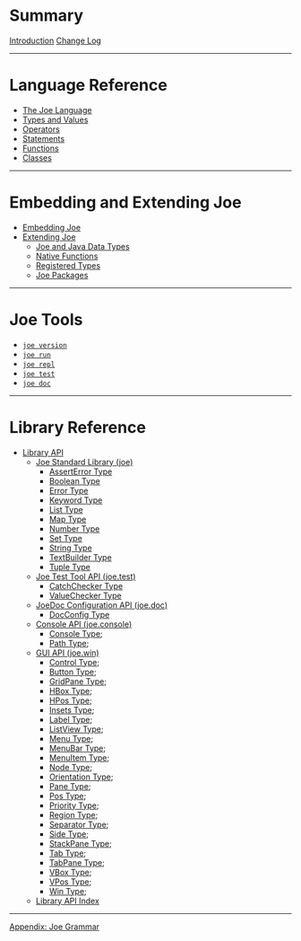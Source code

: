 # Summary

[Introduction](introduction.md)
[Change Log](changes.md)

---

# Language Reference

- [The Joe Language](language.md)
- [Types and Values](types.md)
- [Operators](operators.md)
- [Statements](statements.md)
- [Functions](functions.md)
- [Classes](classes.md)

---

# Embedding and Extending Joe
- [Embedding Joe](embedding/embedding.md)
- [Extending Joe](extending/extending.md)
  - [Joe and Java Data Types](extending/java_types.md)
  - [Native Functions](extending/native_functions.md)
  - [Registered Types](extending/registered_types.md)
  - [Joe Packages](extending/packages.md)
  
---

# Joe Tools
- [`joe version`](joe_version.md)
- [`joe run`](joe_run.md)
- [`joe repl`](joe_repl.md)
- [`joe test`](joe_test.md)
- [`joe doc`](joe_doc.md)
 
---
 
# Library Reference

- [Library API](library/index.md)
  - [Joe Standard Library (joe)](./library/pkg.joe.md)
    - [AssertError Type](./library/type.joe.AssertError.md)
    - [Boolean Type](./library/type.joe.Boolean.md)
    - [Error Type](./library/type.joe.Error.md)
    - [Keyword Type](./library/type.joe.Keyword.md)
    - [List Type](./library/type.joe.List.md)
    - [Map Type](./library/type.joe.Map.md)
    - [Number Type](./library/type.joe.Number.md)
    - [Set Type](./library/type.joe.Set.md)
    - [String Type](./library/type.joe.String.md)
    - [TextBuilder Type](./library/type.joe.TextBuilder.md)
    - [Tuple Type](./library/type.joe.Tuple.md)
  - [Joe Test Tool API (joe.test)](./library/pkg.joe.test.md)
    - [CatchChecker Type](./library/type.joe.test.CatchChecker.md)
    - [ValueChecker Type](./library/type.joe.test.ValueChecker.md)
  - [JoeDoc Configuration API (joe.doc)](./library/pkg.joe.doc.md)
    - [DocConfig Type](./library/type.joe.doc.DocConfig.md)
  - [Console API (joe.console)](./library/pkg.joe.console.md)
    - [Console Type](library/type.joe.console.Console.md);
    - [Path Type](library/type.joe.console.Path.md);
  - [GUI API (joe.win)](./library/pkg.joe.win.md)
    - [Control Type](library/type.joe.win.Control.md);
    - [Button Type](library/type.joe.win.Button.md);
    - [GridPane Type](library/type.joe.win.GridPane.md);
    - [HBox Type](library/type.joe.win.HBox.md);
    - [HPos Type](library/type.joe.win.HPos.md);
    - [Insets Type](library/type.joe.win.Insets.md);
    - [Label Type](library/type.joe.win.Label.md);
    - [ListView Type](library/type.joe.win.ListView.md);
    - [Menu Type](library/type.joe.win.Menu.md);
    - [MenuBar Type](library/type.joe.win.MenuBar.md);
    - [MenuItem Type](library/type.joe.win.MenuItem.md);
    - [Node Type](library/type.joe.win.Node.md);
    - [Orientation Type](library/type.joe.win.Orientation.md);
    - [Pane Type](library/type.joe.win.Pane.md);
    - [Pos Type](library/type.joe.win.Pos.md);
    - [Priority Type](library/type.joe.win.Priority.md);
    - [Region Type](library/type.joe.win.Region.md);
    - [Separator Type](library/type.joe.win.Separator.md);
    - [Side Type](library/type.joe.win.Side.md);
    - [StackPane Type](library/type.joe.win.StackPane.md);
    - [Tab Type](library/type.joe.win.Tab.md);
    - [TabPane Type](library/type.joe.win.TabPane.md);
    - [VBox Type](library/type.joe.win.VBox.md);
    - [VPos Type](library/type.joe.win.VPos.md);
    - [Win Type](library/type.joe.win.Win.md);
  - [Library API Index](./library/index.md)

---

[Appendix: Joe Grammar](grammar.md)
